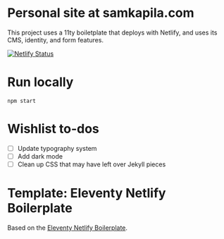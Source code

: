# Personal site at samkapila.com

 This project uses a 11ty boiletplate that deploys with Netlify, and uses its CMS, identity, and form features.

[![Netlify Status](https://api.netlify.com/api/v1/badges/bbf28a84-4bdb-407b-a2fa-32628d27fa3d/deploy-status)](https://app.netlify.com/sites/samkap-eleventy/deploys)


# Run locally
```
npm start
```

# Wishlist to-dos

- [ ] Update typography system
- [ ] Add dark mode
- [ ] Clean up CSS that may have left over Jekyll pieces

# Template: Eleventy Netlify Boilerplate

Based on the [Eleventy Netlify Boilerplate](https://templates.netlify.com/template/eleventy-netlify-boilerplate/).

